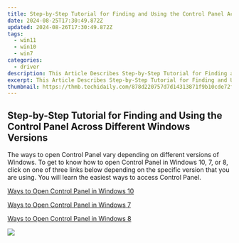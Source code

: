 ```yaml
---
title: Step-by-Step Tutorial for Finding and Using the Control Panel Across Different Windows Versions
date: 2024-08-25T17:30:49.872Z
updated: 2024-08-26T17:30:49.872Z
tags:
  - win11
  - win10
  - win7
categories:
  - driver
description: This Article Describes Step-by-Step Tutorial for Finding and Using the Control Panel Across Different Windows Versions
excerpt: This Article Describes Step-by-Step Tutorial for Finding and Using the Control Panel Across Different Windows Versions
thumbnail: https://thmb.techidaily.com/878d220757d7d14313871f9b10cde72f7c661f389b4c57bef6edfd951b9b3a1e.jpg
---
```


## Step-by-Step Tutorial for Finding and Using the Control Panel Across Different Windows Versions

The ways to open Control Panel vary depending on different versions of Windows. To get to know how to open Control Panel in Windows 10, 7, or 8, click on one of three links below depending on the specific version that you are using. You will learn the easiest ways to access Control Panel.  
  
[Ways to Open Control Panel in Windows 10](https://tools.techidaily.com/drivereasy/download/)   
  
[Ways to Open Control Panel in Windows 7](https://tools.techidaily.com/drivereasy/download/)   
  
[Ways to Open Control Panel in Windows 8](https://tools.techidaily.com/drivereasy/download/)

<ins class="adsbygoogle"
     style="display:block"
     data-ad-format="autorelaxed"
     data-ad-client="ca-pub-7571918770474297"
     data-ad-slot="1223367746"></ins>



<ins class="adsbygoogle"
     style="display:block"
     data-ad-client="ca-pub-7571918770474297"
     data-ad-slot="8358498916"
     data-ad-format="auto"
     data-full-width-responsive="true"></ins>



<!-- affiliate ads begin -->
<a href="https://store.iobit.com/order/checkout.php?PRODS=1468905&QTY=1&AFFILIATE=108875&CART=1"><img src="https://secure.avangate.com/images/merchant/184260348236f9554fe9375772ff966e/ascscan_728x90.png" border="0"></a>
<!-- affiliate ads end -->